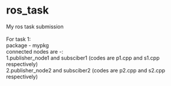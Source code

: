 # ros_task 
My ros task submission <br />
<br />
For task 1: <br />
package - mypkg <br />
connected nodes are -: <br />
1.publisher_node1 and subsciber1 (codes are p1.cpp and s1.cpp respectively) <br />
2.publisher_node2 and subsciber2 (codes are p2.cpp and s2.cpp respectively) <br />
